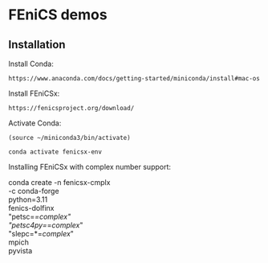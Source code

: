 # FEniCS demos

## Installation

Install Conda:

    https://www.anaconda.com/docs/getting-started/miniconda/install#mac-os

Install FEniCSx:

    https://fenicsproject.org/download/

Activate Conda:

    (source ~/miniconda3/bin/activate)

    conda activate fenicsx-env

Installing FEniCSx with complex number support:

conda create -n fenicsx-cmplx \
             -c conda-forge \
             python=3.11 \
             fenics-dolfinx \
             "petsc=*=*complex*" \
             "petsc4py=*=*complex*" \
             "slepc=*=*complex*" \
             mpich \
             pyvista
